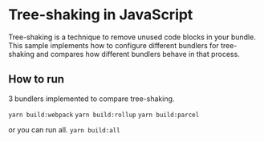 # Tree-shaking in JavaScript
 
Tree-shaking is a technique to remove unused code blocks in your bundle. 
This sample implements how to configure different bundlers for tree-shaking and compares how different bundlers behave in that process.

## How to run
3 bundlers implemented to compare tree-shaking.

`yarn build:webpack`
`yarn build:rollup`
`yarn build:parcel`

or you can run all.
`yarn build:all`

